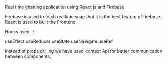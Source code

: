 Real time chatting application using React js and Firebase 

Firebase is used to fetch realtime snapshot it is the best feature of firebase ,
React is used to built the Frontend 

Hooks used -:

useEffect
useReducer 
useState
useNavigate 
useRef

Instead of props drilling we have used context Api for better communication between components.
 
